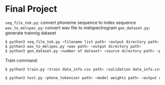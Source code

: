 # Final Project

`seq_file_tok.py`: convert phoneme sequence to index sequence
`wav_to_melspec.py`: convert wav file to melspectrogram
`gen_dataset.py`: generate trainnig dataset

```bash
$ python3 seq_file_tok.py <filename list path> <output directory path>
$ python3 wav_to_melspec.py <wav path> <output directory path>
$ python3 gen_dataset.py <number of dataset> <source directory path> <phoneme secquence dir path> <melspectrogram dir path> <output dir path> # Create a 100 dataset in dir ./ : 100 ./data_thchs30/data ./ 
```

Train command:
```bash
$ python3 train.py <train data_info.csv path> <validation data_info.csv path> <phone_tokenizer.pkl path> <learning rate> <batch size> <model save dir>

$ python3 test.py <phone_tokenizer path> <model weights path> <output dir path> <test batch size>
```